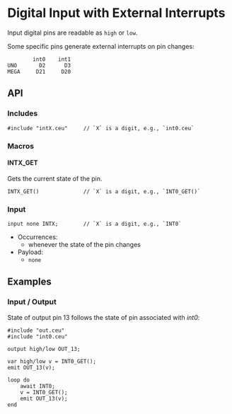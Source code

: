 # Digital Input with External Interrupts

Input digital pins are readable as `high` or `low`.

Some specific pins generate external interrupts on pin changes:

```
        int0    int1
UNO       D2      D3
MEGA     D21     D20
```

## API

### Includes

```
#include "intX.ceu"     // `X` is a digit, e.g., `int0.ceu`
```

### Macros

#### INTX_GET

Gets the current state of the pin.

```
INTX_GET()              // `X` is a digit, e.g., `INT0_GET()`
```

### Input

```
input none INTX;        // `X` is a digit, e.g., `INT0`
```

- Occurrences:
    - whenever the state of the pin changes
- Payload:
    - `none`

## Examples

### Input / Output

State of output pin 13 follows the state of pin associated with *int0*:

```
#include "out.ceu"
#include "int0.ceu"

output high/low OUT_13;

var high/low v = INT0_GET();
emit OUT_13(v);

loop do
    await INT0;
    v = INT0_GET();
    emit OUT_13(v);
end
```
